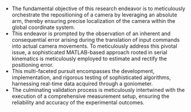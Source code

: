 - The fundamental objective of this research endeavor is to meticulously orchestrate the repositioning of a camera by leveraging an absolute arm, thereby ensuring precise localization of the camera within the global coordinate system.
- This endeavor is prompted by the observation of an inherent and consequential error arising during the translation of input commands into actual camera movements. To meticulously address this pivotal issue, a sophisticated MATLAB-based approach rooted in serial kinematics is meticulously employed to estimate and rectify the positioning error. 
- This multi-faceted pursuit encompasses the development, implementation, and rigorous testing of sophisticated algorithms, harnessing real-time data acquired through a goniometer. 
- The culminating validation process is meticulously intertwined with the execution of a comprehensive measurement setup, ensuring the reliability and accuracy of the experimental outcomes.
